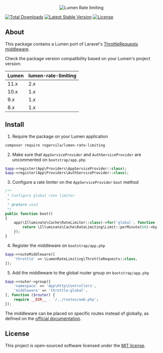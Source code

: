 <center><img alt="Lumen Rate limiting" src="https://banners.beyondco.de/Lumen%20Rate%20limiting.png?theme=light&packageName=rogervila%2Flumen-rate-limiting&pattern=architect&style=style_1&description=Lumen+port+of+Laravel+ThrottleRequests+middleware&md=1&showWatermark=1&fontSize=100px&images=shield-check"></center>

<a href="https://packagist.org/packages/rogervila/lumen-rate-limiting"><img src="https://img.shields.io/packagist/dt/rogervila/lumen-rate-limiting" alt="Total Downloads"></a>
<a href="https://packagist.org/packages/rogervila/lumen-rate-limiting"><img src="https://img.shields.io/packagist/v/rogervila/lumen-rate-limiting" alt="Latest Stable Version"></a>
<a href="https://packagist.org/packages/rogervila/lumen-rate-limiting"><img src="https://img.shields.io/packagist/l/rogervila/lumen-rate-limiting" alt="License"></a>

## About

This package contains a Lumen port of Laravel's [ThrottleRequests middleware](https://github.com/laravel/framework/blob/master/src/Illuminate/Routing/Middleware/ThrottleRequests.php). 

Check the package version compatibility based on your Lumen's project version:

| Lumen | lumen-rate-limiting |
| ------ | ------ |
| 11.x | 2.x |
| 10.x | 1.x |
| 9.x | 1.x |
| 8.x | 1.x |

## Install

1. Require the package on your Lumen application

```sh
composer require rogervila/lumen-rate-limiting
```

2. Make sure that `AppServiceProvider` and `AuthServiceProvider` are uncommented on `bootstrap/app.php`

```php
$app->register(App\Providers\AppServiceProvider::class);
$app->register(App\Providers\AuthServiceProvider::class);
```

3. Configure a rate limiter on the `AppServiceProvider` `boot` method

```php
/**
 * Configure global rate limiter
 *
 * @return void
 */
public function boot()
{
    app(\Illuminate\Cache\RateLimiter::class)->for('global', function () {
        return \Illuminate\Cache\RateLimiting\Limit::perMinute(60)->by(request()->ip());
    });
}
```

4. Register the middleware on `bootstrap/app.php`

```php
$app->routeMiddleware([
    'throttle' => \LumenRateLimiting\ThrottleRequests::class,
]);
```

5. Add the middleware to the global router group on `bootstrap/app.php`

```php
$app->router->group([
    'namespace' => 'App\Http\Controllers',
    'middleware' => 'throttle:global',
], function ($router) {
    require __DIR__ . '/../routes/web.php';
});
```

The middleware can be placed on specific routes instead of globally, as defined on the [official documentation](https://lumen.laravel.com/docs/8.x/middleware#registering-middleware).

## License

This project is open-sourced software licensed under the [MIT license](https://opensource.org/licenses/MIT).
